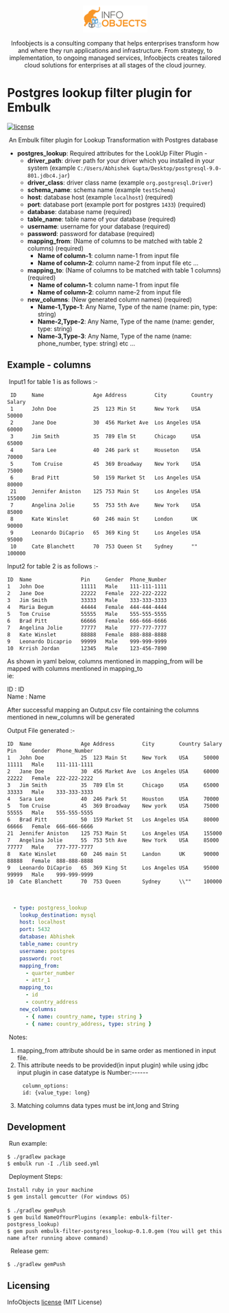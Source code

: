 
<p align="center">
  <a href="https://www.infoobjects.com/" target="blank"><img src="screenshots/logo.png" width="150" alt="InfoObjects Logo" /></a>
</p>
<p align="center">Infoobjects is a consulting company that helps enterprises transform how and where they run applications and infrastructure.
From strategy, to implementation, to ongoing managed services, Infoobjects creates tailored cloud solutions for enterprises at all stages of the cloud journey.</p>

# Postgres lookup filter plugin for Embulk
[![license](https://img.shields.io/badge/license-MIT-blue.svg)](LICENSE)

​
An Embulk filter plugin for Lookup Transformation with Postgres database
​
- **postgres_lookup**: Required attributes for the LookUp Filter Plugin -
    - **driver_path**: driver path for your driver which you installed in your system (example `C:/Users/Abhishek Gupta/Desktop/postgresql-9.0-801.jdbc4.jar`)
    - **driver_class**: driver class name (example `org.postgresql.Driver`)
    - **schema_name**: schema name (example `testSchema`)
    - **host**: database host (example `localhost`) (required)
    - **port**: database port (example port for postgres `1433`) (required)
    - **database**: database name (required)
    - **table_name**: table name of your database (required)
    - **username**: username for your database (required)
    - **password**: password for database (required)
    - **mapping_from**: (Name of columns to be matched with table 2 columns) (required)
        - **Name of column-1**: column name-1 from input file
        - **Name of column-2**: column name-2 from input file etc ...
    - **mapping_to**:   (Name of columns to be matched with table 1 columns) (required)
        - **Name of column-1**: column name-1 from input file
        - **Name of column-2**: column name-2 from input file
    - **new_columns**:   (New generated column names) (required)
       - **Name-1,Type-1**: Any Name, Type of the name (name: pin, type: string)
       - **Name-2,Type-2**: Any Name, Type of the name (name: gender, type: string)
       - **Name-3,Type-3**: Any Name, Type of the name (name: phone_number, type: string) etc ...
## Example - columns
​
Input1 for table 1 is as follows :-

```
 ID     Name                Age Address         City        Country Salary
 1      John Doe            25  123 Min St      New York    USA     50000
 2      Jane Doe            30  456 Market Ave  Los Angeles USA     60000   
 3      Jim Smith           35  789 Elm St      Chicago     USA     65000
 4      Sara Lee            40  246 park st     Houseton    USA     70000
 5      Tom Cruise          45  369 Broadway    New York    USA     75000
 6      Brad Pitt           50  159 Market St   Los Angeles USA     80000
 21     Jennifer Aniston    125 753 Main St     Los Angeles USA     155000
 7      Angelina Jolie      55  753 5th Ave     New York    USA     85000
 8      Kate Winslet        60  246 main St     London      UK      90000   
 9      Leonardo DiCaprio   65  369 King St     Los Angeles USA     95000
 10     Cate Blanchett      70  753 Queen St    Sydney      ""      100000
```

Input2 for table 2 is as follows :-

```
ID  Name                Pin     Gender  Phone_Number
1   John Doe            11111   Male    111-111-1111
2   Jane Doe            22222   Female  222-222-2222
3   Jim Smith           33333   Male    333-333-3333
4   Maria Begum         44444   Female  444-444-4444
5   Tom Cruise          55555   Male    555-555-5555
6   Brad Pitt           66666   Female  666-666-6666
7   Angelina Jolie      77777   Male    777-777-7777
8   Kate Winslet        88888   Female  888-888-8888
9   Leonardo Dicaprio   99999   Male    999-999-9999
10  Krrish Jordan       12345   Male    123-456-7890
```

As shown in yaml below, columns mentioned in mapping_from will be mapped with columns mentioned in mapping_to      
ie:


ID : ID                      
Name : Name

After successful mapping an Output.csv file containing the columns mentioned in new_columns will be generated

Output File generated :-

```
ID  Name                Age Address         City        Country Salary  Pin     Gender  Phone_Number
1   John Doe            25  123 Main St     New York    USA     50000   11111   Male    111-111-1111
2   Jane Doe            30  456 Market Ave  Los Angeles USA     60000   22222   Female  222-222-2222
3   Jim Smith           35  789 Elm St      Chicago     USA     65000   33333   Male    333-333-3333 
4   Sara Lee            40  246 Park St     Houston     USA     70000   
5   Tom Cruise          45  369 Broadway    New york    USA     75000   55555   Male    555-555-5555
6   Brad Pitt           50  159 Market St   Los Angeles USA     80000   66666   Female  666-666-6666
21  Jennifer Aniston    125 753 Main St     Los Angeles USA     155000
7   Angelina Jolie      55  753 5th Ave     New York    USA     85000   77777   Male    777-777-7777
8   Kate Winslet        60  246 main St     Landon      UK      90000   88888   Female  888-888-8888
9   Leonardo DiCaprio   65  369 King St     Los Angeles USA     95000   99999   Male    999-999-9999
10  Cate Blanchett      70  753 Queen       Sydney      \\""    100000   
```
​
​
​
```yaml
  - type: postgress_lookup
    lookup_destination: mysql
    host: localhost
    port: 5432
    database: Abhishek
    table_name: country
    username: postgres
    password: root
    mapping_from:
      - quarter_number
      - attr_1
    mapping_to:
      - id
      - country_address
    new_columns:
      - { name: country_name, type: string }
      - { name: country_address, type: string }
```
​
Notes:
1. mapping_from attribute should be in same order as mentioned in input file.
   ​
2. This attribute needs to be provided(in input plugin) while using jdbc input plugin in case datatype is Number:------
``` 
     column_options: 
     id: {value_type: long}
```
3. Matching columns data types must be int,long and String
## Development
​
Run example:
​
```
$ ./gradlew package
$ embulk run -I ./lib seed.yml
```
​
Deployment Steps:
​
```
Install ruby in your machine
$ gem install gemcutter (For windows OS)
​
$ ./gradlew gemPush
$ gem build NameOfYourPlugins (example: embulk-filter-postgress_lookup)
$ gem push embulk-filter-postgress_lookup-0.1.0.gem (You will get this name after running above command)
```
​
​
Release gem:
​
```
$ ./gradlew gemPush
```
## Licensing

InfoObjects [license](LICENSE) (MIT License)